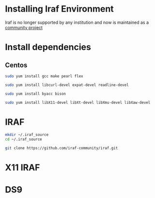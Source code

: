 # Installing Iraf Environment

Iraf is no longer supported by any institution and now is maintained as a 
[community project](https://github.com/iraf-community)

# Install dependencies

## Centos

```bash
sudo yum install gcc make pearl flex

sudo yum install libcurl-devel expat-devel readline-devel

sudo yum install byacc bison

sudo yum install libX11-devel libXt-devel libXmu-devel libXaw-devel
```
# IRAF





```bash
mkdir ~/.iraf_source
cd ~/.iraf_source

git clone https://github.com/iraf-community/iraf.git

```
# X11 IRAF

# DS9

